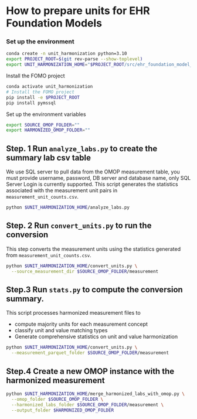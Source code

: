 # How to prepare units for EHR Foundation Models
### Set up the environment
```bash
conda create -n unit_harmonization python=3.10
export PROJECT_ROOT=$(git rev-parse --show-toplevel)
export UNIT_HARMONIZATION_HOME="$PROJECT_ROOT/src/ehr_foundation_model_benchmark/data/unit_harmonization"
```
Install the FOMO project
```bash
conda activate unit_harmonization
# Install the FOMO project
pip install -e $PROJECT_ROOT
pip install pymssql
```

Set up the environment variables
```bash
export SOURCE_OMOP_FOLDER=""
export HARMONIZED_OMOP_FOLDER=""
```

Step. 1 Run `analyze_labs.py` to create the summary lab csv table
--------------------------------
We use SQL server to pull data from the OMOP measurement table, you must provide username, password, DB server and database name, 
only SQL Server Login is currently supported. This script generates the statistics associated with the measurement unit pairs in `measurement_unit_counts.csv`.  
```bash
python $UNIT_HARMONIZATION_HOME/analyze_labs.py
```

Step. 2 Run `convert_units.py` to run the conversion
--------------------------------
This step converts the measurement units using the statistics generated from `measurement_unit_counts.csv`. 
```bash
python $UNIT_HARMONIZATION_HOME/convert_units.py \
  --source_measurement_dir $SOURCE_OMOP_FOLDER/measurement
```

Step.3 Run `stats.py` to compute the conversion summary.
--------------------------------
This script processes harmonized measurement files to 
- compute majority units for each measurement concept
- classify unit and value matching types 
- Generate comprehensive statistics on unit and value harmonization
```bash
python $UNIT_HARMONIZATION_HOME/convert_units.py \
  --measurement_parquet_folder $SOURCE_OMOP_FOLDER/measurement
```

Step.4 Create a new OMOP instance with the harmonized measurement
--------------------------------
```bash
python $UNIT_HARMONIZATION_HOME/merge_harmonized_labs_with_omop.py \
  --omop_folder $SOURCE_OMOP_FOLDER \
  --harmonized_labs_folder $SOURCE_OMOP_FOLDER/measurement \
  --output_folder $HARMONIZED_OMOP_FOLDER
```